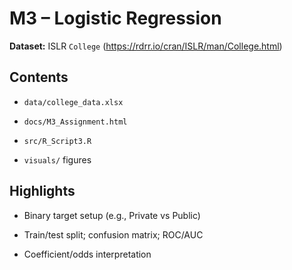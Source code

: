 # M3 – Logistic Regression



**Dataset:** ISLR `College` (https://rdrr.io/cran/ISLR/man/College.html)



## Contents

- `data/college_data.xlsx`

- `docs/M3_Assignment.html`

- `src/R_Script3.R`

- `visuals/` figures



## Highlights

- Binary target setup (e.g., Private vs Public)

- Train/test split; confusion matrix; ROC/AUC

- Coefficient/odds interpretation




